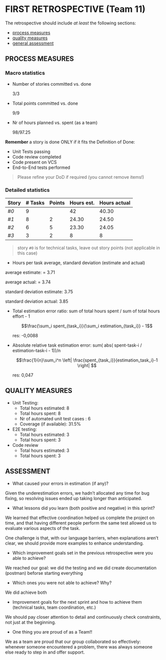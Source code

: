 FIRST RETROSPECTIVE (Team 11)
=====================================

The retrospective should include _at least_ the following
sections:

- [process measures](#process-measures)
- [quality measures](#quality-measures)
- [general assessment](#assessment)

## PROCESS MEASURES

### Macro statistics

- Number of stories committed vs. done 

  3/3
- Total points committed vs. done 

  9/9
- Nr of hours planned vs. spent (as a team)

  98/97.25

**Remember** a story is done ONLY if it fits the Definition of Done:
 
- Unit Tests passing
- Code review completed
- Code present on VCS
- End-to-End tests performed

> Please refine your DoD if required (you cannot remove items!) 

### Detailed statistics

| Story | # Tasks | Points | Hours est. | Hours actual |
|-------|---------|--------|------------|--------------|
| _#0_  |    9    |        |     42   |    40.30      |
| _#1_  |   8 |    2  |    24.30  |   24.50   |
| _#2_  |   6  |   5  |     23.30   |  24.05      |
| _#3_  |    3   |  2    |    8     |     8      |
   

> story `#0` is for technical tasks, leave out story points (not applicable in this case)

- Hours per task average, standard deviation (estimate and actual)

 average estimate: = 3.71

 average actual: = 3.74

 standard deviation estimate: 3.75

 standard deviation actual: 3.85

- Total estimation error ratio: sum of total hours spent / sum of total hours effort - 1

    $$\frac{\sum_i spent_{task_i}}{\sum_i estimation_{task_i}} - 1$$

    res: -0,0088

- Absolute relative task estimation error: sum( abs( spent-task-i / estimation-task-i - 1))/n

    $$\frac{1}{n}\sum_i^n \left| \frac{spent_{task_i}}{estimation_task_i}-1 \right| $$

    res: 0,047

## QUALITY MEASURES

- Unit Testing:
  - Total hours estimated: 8
  - Total hours spent: 8
  - Nr of automated unit test cases : 6
  - Coverage (if available): 31.5%
- E2E testing:
  - Total hours estimated: 3
  - Total hours spent: 3
- Code review 
  - Total hours estimated: 3
  - Total hours spent: 3
  


## ASSESSMENT

- What caused your errors in estimation (if any)?

Given the underestimation errors, we hadn’t allocated any time for bug fixing, so resolving issues ended up taking longer than anticipated. 
  

- What lessons did you learn (both positive and negative) in this sprint?

We learned that effective coordination helped us complete the project on time, and that having different people perform the same test allowed us to evaluate various aspects of the task.

One challenge is that, with our language barriers, when explanations aren’t clear, we should provide more examples to enhance understanding.

  
- Which improvement goals set in the previous retrospective were you able to achieve?

We reached our goal: we did the testing and we did create documentation (postman) beforse starting everything  
  
- Which ones you were not able to achieve? Why?

We did achieve both

- Improvement goals for the next sprint and how to achieve them (technical tasks, team coordination, etc.)

We should pay closer attention to detail and continuously check constraints, not just at the beginning.


- One thing you are proud of as a Team!!

We as a team are proud that our group collaborated so effectively: whenever someone encountered a problem, there was always someone else ready to step in and offer support. 
